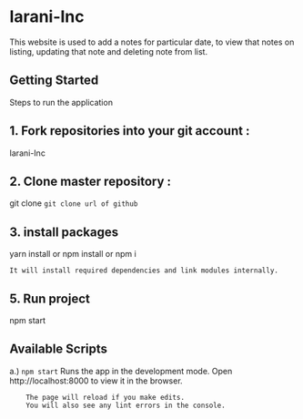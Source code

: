# Iarani-Inc

This website is used to add a notes for particular date, to view that notes on listing, updating that note and deleting note from list.

## Getting Started
  Steps to run the application

## 1. Fork repositories into your git account :
  Iarani-Inc

## 2. Clone master repository :
  git clone `git clone url of github`

## 3. install packages
  yarn install
  or
  npm install
  or
  npm i

  `It will install required dependencies and link modules internally.`

## 5. Run project
  npm start

## Available Scripts

a.) `npm start`
        Runs the app in the development mode.
        Open http://localhost:8000 to view it in the browser.

        The page will reload if you make edits.
        You will also see any lint errors in the console.
